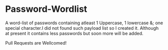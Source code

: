 # Password-Wordlist
A word-list of passwords containing atleast 1 Uppercase, 1 lowercase &; one special character.I did not found such payload list so I created it.
Although at present it contains less passwords but soon more will be added.

Pull Requests are Wellcomed!
